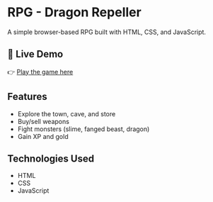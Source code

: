 # RPG - Dragon Repeller 

A simple browser-based RPG built with HTML, CSS, and JavaScript.

## 🔗 Live Demo
👉 [Play the game here](https://rpg-dragon-combat.netlify.app/)

## Features
- Explore the town, cave, and store
- Buy/sell weapons
- Fight monsters (slime, fanged beast, dragon)
- Gain XP and gold

## Technologies Used
- HTML
- CSS
- JavaScript 
